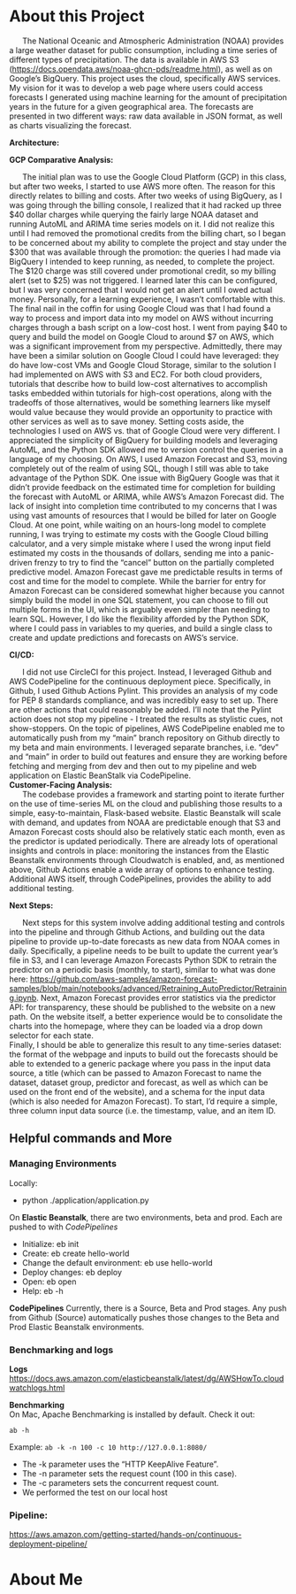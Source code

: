 # About this Project

&nbsp;&nbsp;&nbsp;&nbsp;&nbsp;&nbsp;The National Oceanic and Atmospheric Administration (NOAA) provides a large weather dataset for public consumption, including a time series of different types of precipitation.  The data is available in AWS S3 (https://docs.opendata.aws/noaa-ghcn-pds/readme.html), as well as on Google’s BigQuery.  This project uses the cloud, specifically AWS services. My vision for it was to develop a web page where users could access forecasts I generated using machine learning for the amount of precipitation years in the future for a given geographical area.  The forecasts are presented in two different ways: raw data available in JSON format, as well as charts visualizing the forecast.    

__Architecture:__    

__GCP Comparative Analysis:__   
 
&nbsp;&nbsp;&nbsp;&nbsp;&nbsp;&nbsp;The initial plan was to use the Google Cloud Platform (GCP) in this class, but after two weeks, I started to use AWS more often.  The reason for this directly relates to billing and costs. After two weeks of using BigQuery, as I was going through the billing console, I realized that it had racked up three $40 dollar charges while querying the fairly large NOAA dataset and running AutoML and ARIMA time series models on it.  I did not realize this until I had removed the promotional credits from the billing chart, so I began to be concerned about my ability to complete the project and stay under the $300 that was available through the promotion: the queries I had made via BigQuery I intended to keep running, as needed, to complete the project.  The $120 charge was still covered under promotional credit, so my billing alert (set to $25) was not triggered.  I learned later this can be configured, but I was very concerned that I would not get an alert until I owed actual money.  Personally, for a learning experience, I wasn’t comfortable with this.  The final nail in the coffin for using Google Cloud was that I had found a way to process and import data into my model on AWS without incurring charges through a bash script on a low-cost host. I went from paying $40 to query and build the model on Google Cloud to around $7 on AWS, which was a significant improvement from my perspective.  Admittedly, there may have been a similar solution on Google Cloud I could have leveraged: they do have low-cost VMs and Google Cloud Storage, similar to the solution I had implemented on AWS with S3 and EC2.  For both cloud providers, tutorials that describe how to build low-cost alternatives to accomplish tasks embedded within tutorials for high-cost operations, along with the tradeoffs of those alternatives, would be something learners like myself would value because they would provide an opportunity to practice with other services as well as to save money.
Setting costs aside, the technologies I used on AWS vs. that of Google Cloud were very different. I appreciated the simplicity of BigQuery for building models and leveraging AutoML, and the Python SDK allowed me to version control the queries in a language of my choosing.  On AWS, I used Amazon Forecast and S3, moving completely out of the realm of using SQL, though I still was able to take advantage of the Python SDK.  One issue with BigQuery Google was that it didn’t provide feedback on the estimated time for completion for building the forecast with AutoML or ARIMA, while AWS’s Amazon Forecast did.  The lack of insight into completion time contributed to my concerns that I was using vast amounts of resources that I would be billed for later on Google Cloud.  At one point, while waiting on an hours-long model to complete running, I was trying to estimate my costs with the Google Cloud billing calculator, and a very simple mistake where I used the wrong input field estimated my costs in the thousands of dollars, sending me into a panic-driven frenzy to try to find the “cancel” button on the partially completed predictive model. Amazon Forecast gave me predictable results in terms of cost and time for the model to complete. While the barrier for entry for Amazon Forecast can be considered somewhat higher because you cannot simply build the model in one SQL statement, you can choose to fill out multiple forms in the UI, which is arguably even simpler than needing to learn SQL.  However, I do like the flexibility afforded by the Python SDK, where I could pass in variables to my queries, and build a single class to create and update predictions and forecasts on AWS’s service.    

__CI/CD:__   
 
&nbsp;&nbsp;&nbsp;&nbsp;&nbsp;&nbsp;I did not use CircleCI for this project.  Instead, I leveraged Github and AWS CodePipeline for the continuous deployment piece. Specifically, in Github, I used Github Actions Pylint.  This provides an analysis of my code for PEP 8 standards compliance, and was incredibly easy to set up.  There are other actions that could reasonably be added.  I’ll note that the Pylint action does not stop my pipeline - I treated the results as stylistic cues, not show-stoppers.  On the topic of pipelines, AWS CodePipeline enabled me to automatically push from my “main” branch repository on Github directly to my beta and main environments.  I leveraged separate branches, i.e. “dev” and “main” in order to build out features and ensure they are working before fetching and merging from dev and then out to my pipeline and web application on Elastic BeanStalk via CodePipeline.      
__Customer-Facing Analysis:__    
&nbsp;&nbsp;&nbsp;&nbsp;&nbsp;&nbsp;The codebase provides a framework and starting point to iterate further on the use of time-series ML on the cloud and publishing those results to a simple, easy-to-maintain, Flask-based website.  Elastic Beanstalk will scale with demand, and updates from NOAA are predictable enough that S3 and Amazon Forecast costs should also be relatively static each month, even as the predictor is updated periodically.   There are already lots of operational insights and controls in place: monitoring the instances from the Elastic Beanstalk environments through Cloudwatch is enabled, and, as mentioned above, Github Actions enable a wide array of options to enhance testing.  Additional AWS itself, through CodePipelines, provides the ability to add additional testing.    

__Next Steps:__  
   
&nbsp;&nbsp;&nbsp;&nbsp;&nbsp;&nbsp;Next steps for this system involve adding additional testing and controls into the pipeline and through Github Actions, and building out the data pipeline to provide up-to-date forecasts as new data from NOAA comes in daily.  Specifically, a pipeline needs to be built to update the current year’s file in S3, and I can leverage Amazon Forecasts Python SDK to retrain the predictor on a periodic basis (monthly, to start), similar to what was done here: https://github.com/aws-samples/amazon-forecast-samples/blob/main/notebooks/advanced/Retraining_AutoPredictor/Retraining.ipynb.  Next, Amazon Forecast provides error statistics via the predictor API: for transparency, these should be published to the website on a new path.  On the website itself, a better experience would be to consolidate the charts into the homepage, where they can be loaded via a drop down selector for each state.      
Finally, I should be able to generalize this result to any time-series dataset: the format of the webpage and inputs to build out the forecasts should be able to extended to a generic package where you pass in the input data source, a title (which can be passed to Amazon Forecast to name the dataset, dataset group, predictor and forecast, as well as which can be used on the front end of the website), and a schema for the input data (which is also needed for Amazon Forecast).  To start, I’d require a simple, three column input data source (i.e. the timestamp, value, and an item ID. 


## Helpful commands and More
### Managing Environments

Locally:
* python ./application/application.py

On __Elastic Beanstalk__, there are two environments, beta and prod.
Each are pushed to with _CodePipelines_
* Initialize: eb init
* Create: eb create hello-world
* Change the default environment: eb use hello-world
* Deploy changes: eb deploy
* Open: eb open
* Help: eb -h

__CodePipelines__
Currently, there is a Source, Beta and Prod stages. Any push from Github (Source) automatically pushes those changes 
to the Beta and Prod Elastic Beanstalk environments.

### Benchmarking and logs

__Logs__    
https://docs.aws.amazon.com/elasticbeanstalk/latest/dg/AWSHowTo.cloudwatchlogs.html

__Benchmarking__    
On Mac, Apache Benchmarking is installed by default.  Check it out:

`ab -h`

Example:
`ab -k -n 100 -c 10 http://127.0.0.1:8080/`

* The -k parameter uses the “HTTP KeepAlive Feature”.
* The -n parameter sets the request count (100 in this case).
* The -c parameters sets the concurrent request count.
* We performed the test on our local host

### Pipeline:
https://aws.amazon.com/getting-started/hands-on/continuous-deployment-pipeline/

# About Me


